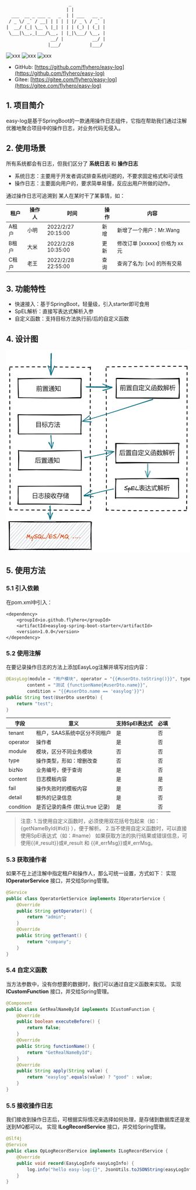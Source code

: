 
```text
                        _             
                       | |            
  ___  __ _ ___ _   _  | | ___   __ _ 
 / _ \/ _` / __| | | | | |/ _ \ / _` |
|  __/ (_| \__ \ |_| | | | (_) | (_| |
 \___|\__,_|___/\__, | |_|\___/ \__, |
                 __/ |           __/ |
                |___/           |___/ 

```

![xxx](https://img.shields.io/badge/version-1.0-green) ![xxx](https://img.shields.io/badge/jdk-1.8-green)  ![xxx](https://img.shields.io/badge/springboot-2.3-green)

- GitHub: [https://github.com/flyhero/easy-log](https://github.com/flyhero/easy-log)
- Gitee: [https://gitee.com/flyhero/easy-log](https://gitee.com/flyhero/easy-log)

## 1. 项目简介
easy-log是基于SpringBoot的一款通用操作日志组件，它指在帮助我们通过注解优雅地聚合项目中的操作日志，对业务代码无侵入。

## 2. 使用场景
所有系统都会有日志，但我们区分了 **系统日志** 和 **操作日志**

- 系统日志：主要用于开发者调试排查系统问题的，不要求固定格式和可读性
- 操作日志：主要面向用户的，要求简单易懂，反应出用户所做的动作。

通过操作日志可追溯到 某人在某时干了某事情，如：

| 租户  | 操作人 | 时间               | 操作 | 内容                           |
| ----- | ------ | ------------------ | ---- | ------------------------------ |
| A租户 | 小明   | 2022/2/27 20:15:00 | 新增 | 新增了一个用户：Mr.Wang        |
| B租户 | 大米   | 2022/2/28 10:35:00 | 更新 | 修改订单 [xxxxxx] 价格为 xx 元 |
| C租户 | 老王   | 2022/2/28 22:55:00 | 查询 | 查询了名为: [xx] 的所有交易    |


## 3. 功能特性
 - 快速接入：基于SpringBoot，轻量级，引入starter即可食用
 - SpEL解析：直接写表达式解析入参
 - 自定义函数：支持目标方法执行前/后的自定义函数

## 4. 设计图

![](./docs/images/aop-design.png)

## 5. 使用方法
### 5.1 引入依赖
在pom.xml中引入：
```
<dependency>
    <groupId>io.github.flyhero</groupId>
    <artifactId>easylog-spring-boot-starter</artifactId>
    <version>1.0.0</version>
</dependency>
```
### 5.2 使用注解
在要记录操作日志的方法上添加EasyLog注解并填写对应内容：

```java
@EasyLog(module = "用户模块", operator = "{{#userDto.toString()}}", type = "新增",
        content = "测试 {functionName{#userDto.name}}",
        condition = "{{#userDto.name == 'easylog'}}")
public String test(UserDto userDto) {
    return "test";
}
```
| 字段        | 意义                            | 支持SpEl表达式 | 必填 |
| ----------- | ------------------------------- | ---------- | ---- |
| tenant      | 租户，SAAS系统中区分不同租户    | 是         | 否   |
| operator    | 操作者                          | 是         | 否   |
| module      | 模块，区分不同业务模块          | 否         | 否   |
| type | 操作类型，形如：增删改查        | 否         | 否   |
| bizNo       | 业务编号，便于查询   | 是         | 否   |
| content     | 日志模板内容                    | 是         | 是   |
| fail        | 操作失败时的模板内容            | 是         | 否   |
| detail      | 额外的记录信息                  | 是         | 否   |
| condition   | 是否记录的条件 (默认:true 记录) | 是         | 否   |

> 注意: 1.当使用自定义函数时，必须使用双花括号包起来（如：{getNameById{#id}} ），便于解析。
> 2.当不使用自定义函数时，可以直接使用SpEl表达式（如：#name）
> 如果获取方法的执行结果或错误信息，可使用{{#_result}}或#_result 和 {{#_errMsg}}或#_errMsg。

### 5.3 获取操作者
如果不在上述注解中指定租户和操作人，那么可统一设置，方式如下：
实现 **IOperatorService** 接口，并交给Spring管理。
```java
@Service
public class OperatorGetService implements IOperatorService {
    @Override
    public String getOperator() {
        return "admin";
    }
    @Override
    public String getTenant() {
        return "company";
    }
}
```

### 5.4 自定义函数
当方法参数中，没有你想要的数据时，我们可以通过自定义函数来实现。
实现 **ICustomFunction** 接口，并交给Spring管理。
```java
@Component
public class GetRealNameById implements ICustomFunction {
    @Override
    public boolean executeBefore() {
        return false;
    }
    @Override
    public String functionName() {
        return "GetRealNameById";
    }
    @Override
    public String apply(String value) {
        return "easylog".equals(value) ? "good" : value;
    }
}
```

### 5.5 接收操作日志
我们接收到操作日志后，可根据实际情况来选择如何处理，是存储到数据库还是发送到MQ都可以。
实现 **ILogRecordService** 接口，并交给Spring管理。
```java
@Slf4j
@Service
public class OpLogRecordService implements ILogRecordService {
    @Override
    public void record(EasyLogInfo easyLogInfo) {
        log.info("hello easy-log:{}", JsonUtils.toJSONString(easyLogInfo));
    }
}
```